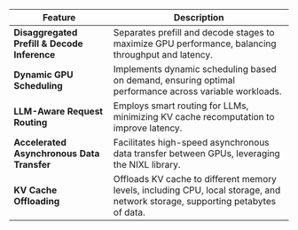 | Feature                             | Description |
|-------------------------------------|-------------|
| **Disaggregated Prefill & Decode Inference** | Separates prefill and decode stages to maximize GPU performance, balancing throughput and latency. |
| **Dynamic GPU Scheduling**          | Implements dynamic scheduling based on demand, ensuring optimal performance across variable workloads. |
| **LLM-Aware Request Routing**       | Employs smart routing for LLMs, minimizing KV cache recomputation to improve latency. |
| **Accelerated Asynchronous Data Transfer** | Facilitates high-speed asynchronous data transfer between GPUs, leveraging the NIXL library. |
| **KV Cache Offloading**             | Offloads KV cache to different memory levels, including CPU, local storage, and network storage, supporting petabytes of data. |
